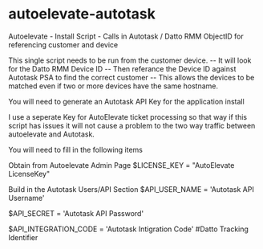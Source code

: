 # autoelevate-autotask
Autoelevate - Install Script - Calls in Autotask / Datto RMM ObjectID for referencing customer and device


This single script needs to be run from the customer device.
-- It will look for the Datto RMM Device ID
-- Then referance the Device ID against Autotask PSA to find the correct customer
-- This allows the devices to be matched even if two or more devices have the same hostname.

You will need to generate an Autotask API Key for the application install

I use a seperate Key for AutoElevate ticket processing so that way if this script has issues it will not cause a problem to the two way traffic between autoelevate and Autotask.

You will need to fill in the following items

Obtain from Autoelevate Admin Page
$LICENSE_KEY = "AutoElevate LicenseKey"

Build in the Autotask Users/API Section
$API_USER_NAME = 'Autotask API Username'

$API_SECRET = 'Autotask API Password'

$API_INTEGRATION_CODE = 'Autotask Intigration Code' #Datto Tracking Identifier
